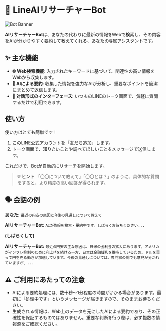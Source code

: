# 🤖 LineAIリサーチャーBot

![Bot Banner](https://user-images.githubusercontent.com/8409099/200548054-882e3262-843a-439a-a4a9-635346a75791.png)

**AIリサーチャーBot**は、あなたの代わりに最新の情報をWebで検索し、その内容をAIが分かりやすく要約して教えてくれる、あなたの専属アシスタントです。

## ✨ 主な機能

-   **🌐 Web検索機能**: 入力されたキーワードに基づいて、関連性の高い情報をWebから収集します。
-   **🧠 AIによる要約**: 収集した情報を強力なAIが分析し、重要なポイントを簡潔にまとめて返信します。
-   **💬 対話形式のインターフェース**: いつものLINEのトーク画面で、気軽に質問するだけで利用できます。

## 使い方

使い方はとても簡単です！

1.  このLINE公式アカウントを「友だち追加」します。
2.  トーク画面で、知りたいことや調べてほしいことをメッセージで送信します。

これだけで、Botが自動的にリサーチを開始します。

> **💡 ヒント**
> 「〇〇について教えて」「〇〇とは？」のように、具体的な質問をすると、より精度の高い回答が得られます。

## 🗣️ 会話の例

**あなた:**
`最近の円安の原因と今後の見通しについて教えて`

**AIリサーチャーBot:**
`AIが情報を検索・要約中です。しばらくお待ちください...`

**(しばらくして)**

**AIリサーチャーBot:**
`最近の円安の主な原因は、日米の金利差の拡大にあります。アメリカがインフレ抑制のために利上げを続ける一方、日本は金融緩和を維持しているため、ドルを買って円を売る動きが加速しています。今後の見通しについては、専門家の間でも意見が分かれていますが、...`

## ⚠️ ご利用にあたっての注意

-   AIによる要約処理には、数十秒〜1分程度の時間がかかる場合があります。最初に「処理中です」というメッセージが届きますので、そのままお待ちください。
-   生成される情報は、Web上のデータを元にしたAIによる要約であり、その正確性を保証するものではありません。重要な判断を行う際は、必ず複数の情報源をご確認ください。
